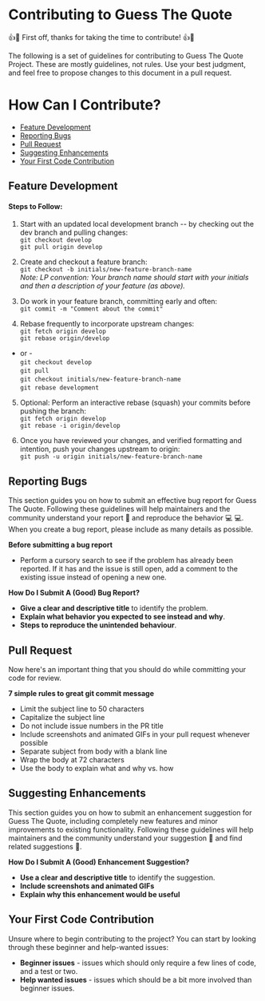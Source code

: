 # Contributing to Guess The Quote

:+1::tada: First off, thanks for taking the time to contribute! :+1::tada:

The following is a set of guidelines for contributing to Guess The Quote Project. These are mostly guidelines, not rules. Use your best judgment, and feel free to propose changes to this document in a pull request.

# How Can I Contribute?

* [Feature Development](feature-development)
* [Reporting Bugs](#reporting-bugs)
* [Pull Request](#pull-request)
* [Suggesting Enhancements](#suggesting-enhancements)
* [Your First Code Contribution](your-first-code-contribution)

## Feature Development
#### Steps to Follow:    
1. Start with an updated local development branch -- by checking out the dev branch and pulling changes:    
`git checkout develop`  
`git pull origin develop`  

2. Create and checkout a feature branch:   
`git checkout -b initials/new-feature-branch-name`  
*Note: LP convention: Your branch name should start with your initials and then a description of your feature (as above).*  

3. Do work in your feature branch, committing early and often:    
`git commit -m "Comment about the commit"`  

4. Rebase frequently to incorporate upstream changes:  
`git fetch origin develop`  
`git rebase origin/develop`    

- or -  
`git checkout develop`  
`git pull`  
`git checkout initials/new-feature-branch-name`  
`git rebase development`    

5. Optional: Perform an interactive rebase (squash) your commits before pushing the branch:  
`git fetch origin develop`  
`git rebase -i origin/develop`    

6. Once you have reviewed your changes, and verified formatting and intention, push your changes upstream to origin:   
`git push -u origin initials/new-feature-branch-name`  

## Reporting Bugs
This section guides you on how to submit an effective bug report for Guess The Quote. Following these guidelines will help maintainers and the community understand your report :pencil: and reproduce the behavior :computer: :computer:. When you create a bug report, please include as many details as possible.

**Before submitting a bug report**
* Perform a cursory search to see if the problem has already been reported. If it has and the issue is still open, add a comment to the existing issue instead of opening a new one.

**How Do I Submit A (Good) Bug Report?**
* **Give a clear and descriptive title** to identify the problem.
* **Explain what behavior you expected to see instead and why**.
* **Steps to reproduce the unintended behaviour**.

## Pull Request
Now here's an important thing that you should do while committing your code for review. <br />

**7 simple rules to great git commit message**
 * Limit the subject line to 50 characters
 * Capitalize the subject line
 * Do not include issue numbers in the PR title
 * Include screenshots and animated GIFs in your pull request whenever possible
 * Separate subject from body with a blank line
 * Wrap the body at 72 characters
 * Use the body to explain what and why vs. how

 ## Suggesting Enhancements
 This section guides you on how to submit an enhancement suggestion for Guess The Quote, including completely new features and minor improvements to existing functionality. Following these guidelines will help maintainers and the community understand your suggestion :pencil: and find related suggestions :mag_right:.

**How Do I Submit A (Good) Enhancement Suggestion?**

* **Use a clear and descriptive title** to identify the suggestion.
* **Include screenshots and animated GIFs**
* **Explain why this enhancement would be useful**

## Your First Code Contribution
Unsure where to begin contributing to the project? You can start by looking through these beginner and help-wanted issues:

* **Beginner issues** - issues which should only require a few lines of code, and a test or two.
* **Help wanted issues** - issues which should be a bit more involved than beginner issues.
